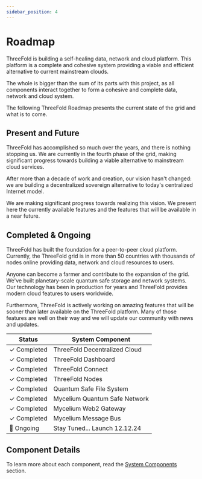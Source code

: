 ```yaml
---
sidebar_position: 4
---
```


# Roadmap

ThreeFold is building a self-healing data, network and cloud platform. This platform is a complete and cohesive system providing a viable and efficient alternative to current mainstream clouds. 

The whole is bigger than the sum of its parts with this project, as all components interact together to form a cohesive and complete data, network and cloud system.

The following ThreeFold Roadmap presents the current state of the grid and what is to come.

## Present and Future

ThreeFold has accomplished so much over the years, and there is nothing stopping us. We are currently in the fourth phase of the grid, making significant progress towards building a viable alternative to mainstream cloud services.

After more than a decade of work and creation, our vision hasn't changed: we are building a decentralized sovereign alternative to today's centralized Internet model.

We are making significant progress towards realizing this vision. We present here the currently available features and the features that will be available in a near future.

## Completed & Ongoing

ThreeFold has built the foundation for a peer-to-peer cloud platform. Currently, the ThreeFold grid is in more than 50 countries with thousands of nodes online providing data, network and cloud resources to users. 

Anyone can become a farmer and contribute to the expansion of the grid. We've built planetary-scale quantum safe storage and network systems. Our technology has been in production for years and ThreeFold provides modern cloud features to users worldwide.

Furthermore, ThreeFold is actively working on amazing features that will be sooner than later available on the ThreeFold platform. Many of those features are well on their way and we will update our community with news and updates.

| Status    | System Component |
|-----------|--------------|
| ✓ Completed | ThreeFold Decentralized Cloud |
| ✓ Completed | ThreeFold Dashboard |
| ✓ Completed | ThreeFold Connect |
| ✓ Completed | ThreeFold Nodes |
| ✓ Completed | Quantum Safe File System |
| ✓ Completed | Mycelium Quantum Safe Network |
| ✓ Completed | Mycelium Web2 Gateway |
| ✓ Completed | Mycelium Message Bus |
| 🔄 Ongoing | Stay Tuned... Launch 12.12.24 |

## Component Details

To learn more about each component, read the [System Components](./category/system-components) section.